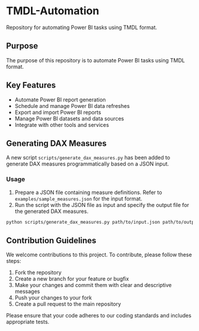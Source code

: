 # TMDL-Automation
Repository for automating Power BI tasks using TMDL format.

## Purpose
The purpose of this repository is to automate Power BI tasks using TMDL format.

## Key Features
- Automate Power BI report generation
- Schedule and manage Power BI data refreshes
- Export and import Power BI reports
- Manage Power BI datasets and data sources
- Integrate with other tools and services

## Generating DAX Measures
A new script `scripts/generate_dax_measures.py` has been added to generate DAX measures programmatically based on a JSON input.

### Usage
1. Prepare a JSON file containing measure definitions. Refer to `examples/sample_measures.json` for the input format.
2. Run the script with the JSON file as input and specify the output file for the generated DAX measures.

```sh
python scripts/generate_dax_measures.py path/to/input.json path/to/output.dax
```

## Contribution Guidelines
We welcome contributions to this project. To contribute, please follow these steps:
1. Fork the repository
2. Create a new branch for your feature or bugfix
3. Make your changes and commit them with clear and descriptive messages
4. Push your changes to your fork
5. Create a pull request to the main repository

Please ensure that your code adheres to our coding standards and includes appropriate tests.
